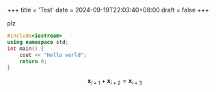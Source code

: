 +++
title = 'Test'
date = 2024-09-19T22:03:40+08:00
draft = false
+++


plz
```cpp
#include<iostream>
using namespace std;
int main() {
    cout << "Hello world";
    return 0;
}
```

$$
\boldsymbol{x}_{i+1}+\boldsymbol{x}_{i+2}=\boldsymbol{x}_{i+3}
$$